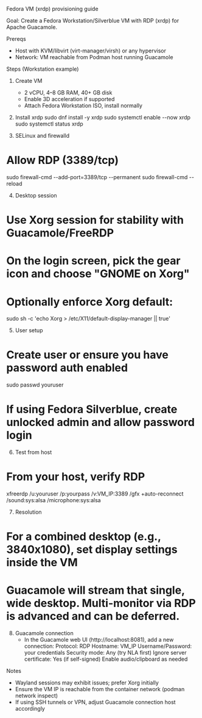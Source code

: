 Fedora VM (xrdp) provisioning guide

Goal: Create a Fedora Workstation/Silverblue VM with RDP (xrdp) for Apache Guacamole.

Prereqs
- Host with KVM/libvirt (virt-manager/virsh) or any hypervisor
- Network: VM reachable from Podman host running Guacamole

Steps (Workstation example)
1) Create VM
   - 2 vCPU, 4–8 GB RAM, 40+ GB disk
   - Enable 3D acceleration if supported
   - Attach Fedora Workstation ISO, install normally

2) Install xrdp
   sudo dnf install -y xrdp
   sudo systemctl enable --now xrdp
   sudo systemctl status xrdp

3) SELinux and firewalld
# Allow RDP (3389/tcp)
   sudo firewall-cmd --add-port=3389/tcp --permanent
   sudo firewall-cmd --reload

4) Desktop session
# Use Xorg session for stability with Guacamole/FreeRDP
# On the login screen, pick the gear icon and choose "GNOME on Xorg"
# Optionally enforce Xorg default:
   sudo sh -c 'echo Xorg > /etc/X11/default-display-manager || true'

5) User setup
# Create user or ensure you have password auth enabled
   sudo passwd youruser
# If using Fedora Silverblue, create unlocked admin and allow password login

6) Test from host
# From your host, verify RDP
   xfreerdp /u:youruser /p:yourpass /v:VM_IP:3389 /gfx +auto-reconnect /sound:sys:alsa /microphone:sys:alsa

7) Resolution
# For a combined desktop (e.g., 3840x1080), set display settings inside the VM
# Guacamole will stream that single, wide desktop. Multi-monitor via RDP is advanced and can be deferred.

8) Guacamole connection
   - In the Guacamole web UI (http://localhost:8081), add a new connection:
     Protocol: RDP
     Hostname: VM_IP
     Username/Password: your credentials
     Security mode: Any (try NLA first)
     Ignore server certificate: Yes (if self-signed)
     Enable audio/clipboard as needed

Notes
- Wayland sessions may exhibit issues; prefer Xorg initially
- Ensure the VM IP is reachable from the container network (podman network inspect)
- If using SSH tunnels or VPN, adjust Guacamole connection host accordingly
